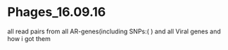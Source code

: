 # Phages_16.09.16
all read pairs from all AR-genes(including SNPs:( ) and all Viral genes and how i got them
